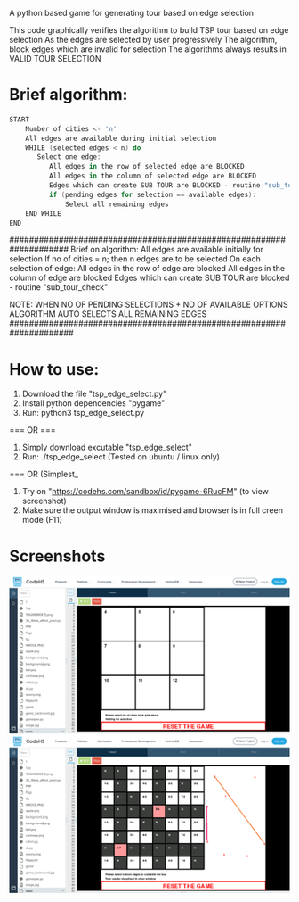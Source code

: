 A python based game for generating tour based on edge selection

This code graphically verifies the algorithm to build TSP tour based on edge selection
As the edges are selected by user progressively
   The algorithm, block edges which are invalid for selection
   The algorithms always results in VALID TOUR SELECTION

#   Brief algorithm:
```swift
START 
    Number of cities <- 'n' 
    All edges are available during initial selection
    WHILE (selected edges < n) do
       Select one edge:
          All edges in the row of selected edge are BLOCKED
          All edges in the column of selected edge are BLOCKED
          Edges which can create SUB TOUR are BLOCKED - routine "sub_tour_check"
          if (pending edges for selection == available edges):
              Select all remaining edges
    END WHILE
END
```

####################################################################
   Brief on algorithm:
   	All edges are available initially for selection
   	If no of cities = n; then n edges are to be selected
   	On each selection of edge:
       	All edges in the row of edge are blocked
       	All edges in the column of edge are blocked
       	Edges which can create SUB TOUR are blocked - routine "sub_tour_check"

 NOTE: WHEN NO OF PENDING SELECTIONS + NO OF AVAILABLE OPTIONS
        	ALGORITHM AUTO SELECTS ALL REMAINING EDGES
#####################################################################


 
         
# How to use:
   1. Download the file "tsp_edge_select.py"
   2. Install python dependencies "pygame"
   3. Run: python3 tsp_edge_select.py
   
   === OR ===
   
   1. Simply download excutable "tsp_edge_select"
   2. Run: ./tsp_edge_select
   (Tested on ubuntu / linux only)
   
   === OR (Simplest_
   1. Try on "https://codehs.com/sandbox/id/pygame-6RucFM"
   (to view screenshot)
   2. Make sure the output window is maximised and browser is in full creen mode (F11)
# Screenshots   
   ![This is an image](https://raw.githubusercontent.com/arian-code/tsp_edge_select/main/1-init_pic.png)
   ![This is an image](https://raw.githubusercontent.com/arian-code/tsp_edge_select/main/2-build_tour.png)
   


